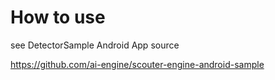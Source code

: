 # How to use
see DetectorSample Android App source

https://github.com/ai-engine/scouter-engine-android-sample
